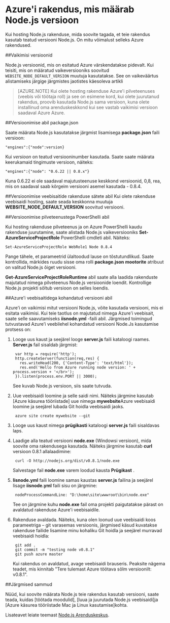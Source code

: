 <properties
    pageTitle="Määrab Node.js versioon"
    description="Saate teada, kuidas määrata Node.js Azure veebisaitide ja pilveteenustega kasutavad versiooni"
    services=""
    documentationCenter="nodejs"
    authors="rmcmurray"
    manager="wpickett"
    editor=""/>

<tags
    ms.service="multiple"
    ms.workload="na"
    ms.tgt_pltfrm="na"
    ms.devlang="nodejs"
    ms.topic="article"
    ms.date="08/11/2016"
    ms.author="robmcm"/>

# <a name="specifying-a-nodejs-version-in-an-azure-application"></a>Azure'i rakendus, mis määrab Node.js versioon

Kui hosting Node.js rakenduse, mida soovite tagada, et teie rakendus kasutab teatud versiooni Node.js. On mitu võimalust selleks Azure rakendused.

##<a name="default-versions"></a>Vaikimisi versioonid

Node.js versioonid, mis on esitatud Azure värskendatakse pidevalt. Kui teisiti, mis on määratud vaikeversiooniks soovitud `WEBSITE_NODE_DEFAULT_VERSION` muutuja kasutatakse. See on vaikeväärtus alistamiseks järgige järgmistes jaotistes käesoleva artikli

> [AZURE.NOTE] Kui olete hosting rakenduse Azure'i pilveteenuses (veebis või töötaja roll) ja see on esimene kord, kui olete juurutanud rakendus, proovib kasutada Node.js sama versioon, kuna olete installinud oma arenduskeskkond kui see vastab vaikimisi versioon saadaval Azure Azure.

##<a name="versioning-with-packagejson"></a>Versioonimise abil package.json

Saate määrata Node.js kasutatakse järgmist lisamisega **package.json** faili versioon:

    "engines":{"node":version}

Kui *versioon* on teatud versiooninumber kasutada. Saate saate määrata keerukamaid tingimuste versioon, näiteks:

    "engines":{"node": "0.6.22 || 0.8.x"}

Kuna 0.6.22 ei ole saadaval majutusteenuse keskkond versioonid, 0,8, rea, mis on saadaval saab kõrgeim versiooni asemel kasutada - 0.8.4.

##<a name="versioning-websites-with-app-settings"></a>Versioonimise veebisaitide rakenduse sätete abil
Kui olete rakenduse veebisaidi hosting, saate seada keskkonna muutuja **WEBSITE_NODE_DEFAULT_VERSION** soovitud versiooni. 

##<a name="versioning-cloud-services-with-powershell"></a>Versioonimise pilveteenustega PowerShelli abil

Kui hosting rakenduse pilveteenus ja on Azure PowerShelli kaudu rakenduse juurutamine, saate alistada Node.js vaikeversiooniks **Set-AzureServiceProjectRole** PowerShelli cmdleti abil. Näiteks:

    Set-AzureServiceProjectRole WebRole1 Node 0.8.4

Pange tähele, et parameetrid ülaltoodud lause on tõstutundlikud.  Saate kontrollida, märkides ruudu sisse oma rolli **package.json** **mootorite** atribuut on valitud Node.js õiget versiooni.

**Get-AzureServiceProjectRoleRuntime** abil saate alla laadida rakenduste majutatud nimega pilveteenus Node.js versioonide loendit.  Kontrollige Node.js projekti sõltub versioon on selles loendis.

##<a name="using-a-custom-version-with-azure-websites"></a>Azure'i veebisaitidega kohandatud versiooni abil

Azure'i on vaikimisi mitut versiooni Node.js, võite kasutada versiooni, mis ei esitata vaikimisi. Kui teie taotlus on majutatud nimega Azure'i veebisait, saate selle saavutamiseks **iisnode.yml** -faili abil. Järgmised toimingud tutvustavad Azure'i veebilehel kohandatud versiooni Node.Js kasutamise protsess on:

1. Looge uus kaust ja seejärel looge **server.js** faili kataloogi raames. **Server.js** fail sisaldab järgmist:

        var http = require('http');
        http.createServer(function(req,res) {
          res.writeHead(200, {'Content-Type': 'text/html'});
          res.end('Hello from Azure running node version: ' + process.version + '</br>');
        }).listen(process.env.PORT || 3000);

    See kuvab Node.js versioon, siis saate tutvuda.

2. Uue veebisaidi loomine ja selle saidi nimi. Näiteks järgmine kasutab [Azure käsurea tööriistade] uue nimega **mywebsite**Azure veebisaidi loomine ja seejärel lubada Git hoidla veebisaidi jaoks.

        azure site create mywebsite --git

3. Looge uus kaust nimega **prügikasti** kataloogi **server.js** faili sisaldavas laps.

4. Laadige alla teatud versiooni **node.exe** (Windowsi versioon), mida soovite oma rakendusega kasutada. Näiteks järgmine kasutab **curl** versioon 0.8.1 allalaadimine:

        curl -O http://nodejs.org/dist/v0.8.1/node.exe

    Salvestage fail **node.exe** varem loodud kausta **Prügikast** .

5. **Iisnode.yml** faili loomine samas kaustas **server.js** failina ja seejärel lisage **iisnode.yml** faili sisu on järgmine:

        nodeProcessCommandLine: "D:\home\site\wwwroot\bin\node.exe"

    Tee on järgmine kuhu **node.exe** fail oma projekti paigutatakse pärast on avaldatud rakenduse Azure'i veebisaidile.

6. Rakenduse avaldada. Näiteks, kuna olen loonud uue veebisaidi koos parameetriga – git varasemas versioonis, järgmised käsud kuvatakse rakenduse failide lisamine minu kohaliku Git hoidla ja seejärel murravad veebisaidi hoidla:

        git add .
        git commit -m "testing node v0.8.1"
        git push azure master

    Kui rakendus on avaldatud, avage veebisaidi brauseris. Peaksite nägema teadet, mis kinnitab "Tere tulemast Azure töötava sõlm versioonilt: v0.8.1".

##<a name="next-steps"></a>Järgmised sammud

Nüüd, kui soovite määrata Node.js teie rakendus kasutab versiooni, saate teada, kuidas [töötada moodulid], [luua ja juurutada Node.js veebisaidi]ja [Azure käsurea tööriistade Mac ja Linux kasutamise]kohta.

Lisateavet leiate teemast [Node.js Arenduskeskus](/develop/nodejs/).

[Kuidas kasutada Azure käsurea tööriistad Mac ja Linux]: xplat-cli-install.md
[Azure'i käsurea tööriistad]: xplat-cli-install.md
[töötamine moodulid]: nodejs-use-node-modules-azure-apps.md
[luua ja juurutada Node.js veebisait]: web-sites-nodejs-develop-deploy-mac.md
